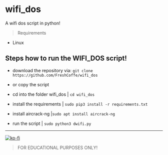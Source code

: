 # wifi_dos

 A wifi dos script in python!

> Requirements
- Linux

## Steps how to run the WIFI_DOS script!

- download the repository via: `git clone https://github.com/FreshCoffe/wifi_dos`
- or copy the script

- cd into the folder wifi_dos | `cd wifi_dos`
- install the requirements | `sudo pip3 install -r requirements.txt`
- install aircrack-ng |`sudo apt install aircrack-ng`
- run the script | `sudo python3 dwifi.py`

---

[![ko-fi](https://ko-fi.com/img/githubbutton_sm.svg)](https://ko-fi.com/R6R0DMCZT)

> FOR EDUCATIONAL PURPOSES ONLY!
